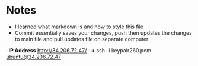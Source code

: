 # Notes
- I learned what markdown is and how to style this file
- Commit essentially saves your changes, push then updates the changes to main file and pull updates file on separate computer

-**IP Address** http://34.206.72.47/
-➜  ssh -i keypair260.pem ubuntu@34.206.72.47	
